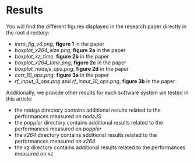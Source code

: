 # Results

You will find the different figures displayed in the research paper directly in the root directory:
- *intro_fig_v4.png*, **figure 1** in the paper
- *boxplot_x264_size.png*, **figure 2a** in the paper
- *boxplot_xz_time*, **figure 2b** in the paper
- *boxplot_x264_time.png*, **figure 2c** in the paper
- *boxplot_nodejs_ops.png*, **figure 2d** in the paper
- *corr_10_ops.png*, **figure 3a** in the paper
- *rf_input_3_ops.png* and *rf_input_10_ops.png*, **figure 3b** in the paper

Additionally, we provide other results for each software system we tested in this article:
- the *nodejs* directory contains additional results related to the performances measured on *nodeJS*
- the *poppler* directory contains additional results related to the performances measured on *poppler*
- the *x264* directory contains additional results related to the performances measured on *x264*
- the *xz* directory contains additional results related to the performances measured on *xz*
